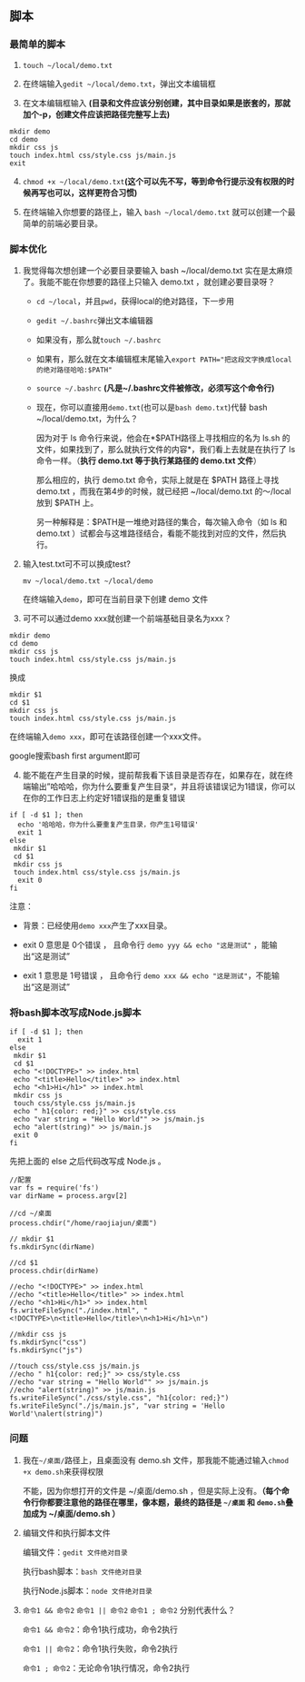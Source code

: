 ## 脚本

### 最简单的脚本

1. `touch ~/local/demo.txt`

2. 在终端输入`gedit ~/local/demo.txt`，弹出文本编辑框

3. 在文本编辑框输入
   **(目录和文件应该分别创建，其中目录如果是嵌套的，那就加个-p，创建文件应该把路径完整写上去)**

```
mkdir demo
cd demo
mkdir css js 
touch index.html css/style.css js/main.js
exit
```

  

4. `chmod +x ~/local/demo.txt`**(这个可以先不写，等到命令行提示没有权限的时候再写也可以，这样更符合习惯)**

5. 在终端输入你想要的路径上，输入 `bash ~/local/demo.txt` 就可以创建一个最简单的前端必要目录。

### 脚本优化

1.  我觉得每次想创建一个必要目录要输入 bash ~/local/demo.txt 实在是太麻烦了。我能不能在你想要的路径上只输入 demo.txt ，就创建必要目录呀？
    -  `cd ~/local`，并且`pwd`，获得local的绝对路径，下一步用

    -  `gedit ~/.bashrc`弹出文本编辑器 

    -  如果没有，那么就`touch ~/.bashrc`

    -  如果有，那么就在文本编辑框末尾输入`export PATH="把这段文字换成local的绝对路径哈哈:$PATH"`

    -  `source ~/.bashrc` **(凡是~/.bashrc文件被修改，必须写这个命令行)**

    -  现在，你可以直接用`demo.txt`(也可以是`bash demo.txt`)代替 bash ~/local/demo.txt，为什么？

       因为对于 ls 命令行来说，他会在*$PATH路径上寻找相应的名为
        ls.sh 的文件，如果找到了，那么就执行文件的内容*，我们看上去就是在执行了 ls 命令一样。（**执行 demo.txt 等于执行某路径的
        demo.txt 文件**）

       那么相应的，执行 demo.txt 命令，实际上就是在 $PATH 路径上寻找 demo.txt ，而我在第4步的时候，就已经把 ~/local/demo.txt 的～/local 放到 $PATH 上。

       另一种解释是：$PATH是一堆绝对路径的集合，每次输入命令（如 ls 和 demo.txt ）试都会与这堆路径结合，看能不能找到对应的文件，然后执行。

2.  输入test.txt可不可以换成test?

      `mv ~/local/demo.txt ~/local/demo`

     在终端输入`demo`，即可在当前目录下创建 demo 文件

3.  可不可以通过demo xxx就创建一个前端基础目录名为xxx？

 ```
mkdir demo
cd demo
mkdir css js 
touch index.html css/style.css js/main.js
 ```

换成

```
mkdir $1 
cd $1
mkdir css js 
touch index.html css/style.css js/main.js
```

  在终端输入`demo xxx`，即可在该路径创建一个xxx文件。

  google搜索bash first argument即可

4. 能不能在产生目录的时候，提前帮我看下该目录是否存在，如果存在，就在终端输出”哈哈哈，你为什么要重复产生目录“，并且将该错误记为1错误，你可以在你的工作日志上约定好1错误指的是重复错误

```
if [ -d $1 ]; then
  echo '哈哈哈，你为什么要重复产生目录，你产生1号错误'
  exit 1
else
 mkdir $1 
 cd $1
 mkdir css js 
 touch index.html css/style.css js/main.js
  exit 0
fi
```

  注意：

- 背景：已经使用`demo xxx`产生了xxx目录。


- exit 0 意思是 0个错误 ， 且命令行 `demo yyy && echo "这是测试"` ，能输出“这是测试”

- exit 1 意思是 1号错误 ， 且命令行  `demo xxx && echo "这是测试"`，不能输出“这是测试”

### 将bash脚本改写成Node.js脚本

```
if [ -d $1 ]; then
  exit 1
else
 mkdir $1
 cd $1
 echo "<!DOCTYPE>" >> index.html
 echo "<title>Hello</title>" >> index.html
 echo "<h1>Hi</h1>" >> index.html
 mkdir css js
 touch css/style.css js/main.js
 echo " h1{color: red;}" >> css/style.css
 echo "var string = "Hello World"" >> js/main.js
 echo "alert(string)" >> js/main.js
 exit 0
fi
```
先把上面的 else 之后代码改写成 Node.js 。
```
//配置
var fs = require('fs') 
var dirName = process.argv[2]

//cd ~/桌面
process.chdir("/home/raojiajun/桌面")

// mkdir $1 
fs.mkdirSync(dirName) 

//cd $1
process.chdir(dirName)

//echo "<!DOCTYPE>" >> index.html
//echo "<title>Hello</title>" >> index.html
//echo "<h1>Hi</h1>" >> index.html
fs.writeFileSync("./index.html", "<!DOCTYPE>\n<title>Hello</title>\n<h1>Hi</h1>\n") 

//mkdir css js
fs.mkdirSync("css") 
fs.mkdirSync("js")

//touch css/style.css js/main.js
//echo " h1{color: red;}" >> css/style.css
//echo "var string = "Hello World"" >> js/main.js
//echo "alert(string)" >> js/main.js
fs.writeFileSync("./css/style.css", "h1{color: red;}")
fs.writeFileSync("./js/main.js", "var string = 'Hello World'\nalert(string)")
```
### 问题
1.   我在`~/桌面/`路径上，且桌面没有 demo.sh 文件，那我能不能通过输入`chmod +x demo.sh`来获得权限

      不能，因为你想打开的文件是 ~/桌面/demo.sh ，但是实际上没有。**（每个命令行你都要注意他的路径在哪里，像本题，最终的路径是 `~/桌面` 和 `demo.sh`叠加成为 ~/桌面/demo.sh ）**

2.   编辑文件和执行脚本文件

        编辑文件：`gedit 文件绝对目录` 

        执行bash脚本：`bash 文件绝对目录`

        执行Node.js脚本：`node 文件绝对目录`

3.   `命令1 && 命令2`    `命令1 || 命令2`    `命令1 ; 命令2` 分别代表什么？

        `命令1 && 命令2`：命令1执行成功，命令2执行

        `命令1 || 命令2`：命令1执行失败，命令2执行

        `命令1 ; 命令2`：无论命令1执行情况，命令2执行
